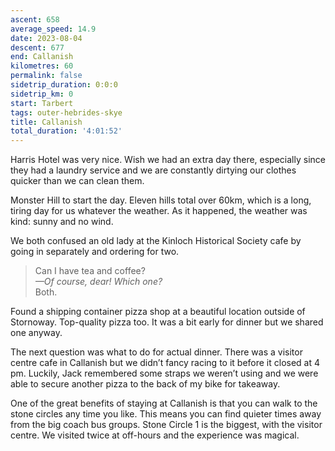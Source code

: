 ```yaml
---
ascent: 658
average_speed: 14.9
date: 2023-08-04
descent: 677
end: Callanish
kilometres: 60
permalink: false
sidetrip_duration: 0:0:0
sidetrip_km: 0
start: Tarbert
tags: outer-hebrides-skye
title: Callanish
total_duration: '4:01:52'
---
```


Harris Hotel was very nice. Wish we had an extra day there, especially since they had a laundry service and we are constantly dirtying our clothes quicker than we can clean them.

Monster Hill to start the day. Eleven hills total over 60km, which is a long, tiring day for us whatever the weather. As it happened, the weather was kind: sunny and no wind.

We both confused an old lady at the Kinloch Historical Society cafe by going in separately and ordering for two.

<blockquote>
<div>
Can I have tea and coffee?<br>
<em>—Of course, dear! Which one?</em><br>
Both.
</div>
</blockquote>

Found a shipping container pizza shop at a beautiful location outside of Stornoway. Top-quality pizza too. It was a bit early for dinner but we shared one anyway.

The next question was what to do for actual dinner. There was a visitor centre cafe in Callanish but we didn’t fancy racing to it before it closed at 4 pm. Luckily, Jack remembered some straps we weren’t using and we were able to secure another pizza to the back of my bike for takeaway.

One of the great benefits of staying at Callanish is that you can walk to the stone circles any time you like. This means you can find quieter times away from the big coach bus groups. Stone Circle 1 is the biggest, with the visitor centre. We visited twice at off-hours and the experience was magical.
